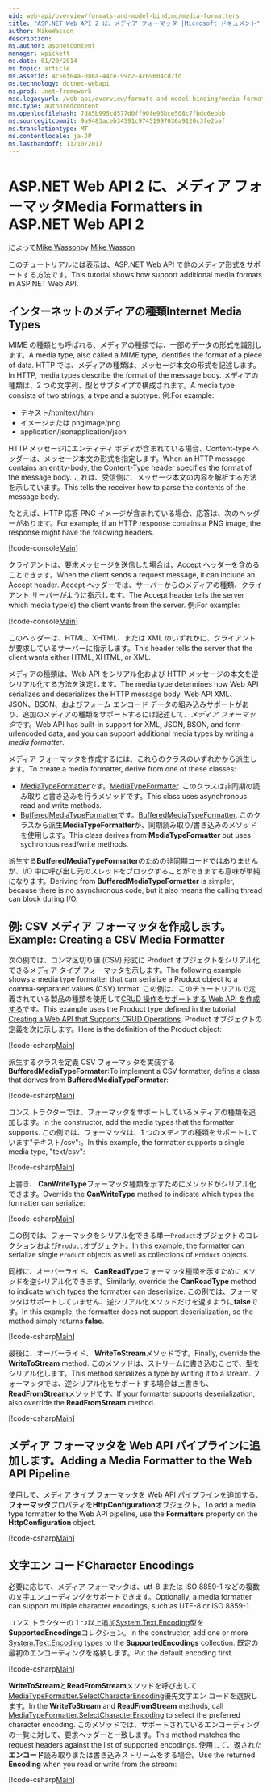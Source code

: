 ```yaml
---
uid: web-api/overview/formats-and-model-binding/media-formatters
title: "ASP.NET Web API 2 に、メディア フォーマッタ |Microsoft ドキュメント"
author: MikeWasson
description: 
ms.author: aspnetcontent
manager: wpickett
ms.date: 01/20/2014
ms.topic: article
ms.assetid: 4c56f64a-086a-44ce-99c2-4c69604cd7fd
ms.technology: dotnet-webapi
ms.prod: .net-framework
msc.legacyurl: /web-api/overview/formats-and-model-binding/media-formatters
msc.type: authoredcontent
ms.openlocfilehash: 7d85b995cd577d0ff90fe96bce508c7fbdc6ebbb
ms.sourcegitcommit: 9a9483aceb34591c97451997036a9120c3fe2baf
ms.translationtype: MT
ms.contentlocale: ja-JP
ms.lasthandoff: 11/10/2017
---
```

<a name="media-formatters-in-aspnet-web-api-2"></a><span data-ttu-id="d06ab-102">ASP.NET Web API 2 に、メディア フォーマッタ</span><span class="sxs-lookup"><span data-stu-id="d06ab-102">Media Formatters in ASP.NET Web API 2</span></span>
====================
<span data-ttu-id="d06ab-103">によって[Mike Wasson](https://github.com/MikeWasson)</span><span class="sxs-lookup"><span data-stu-id="d06ab-103">by [Mike Wasson](https://github.com/MikeWasson)</span></span>

<span data-ttu-id="d06ab-104">このチュートリアルには表示は、ASP.NET Web API で他のメディア形式をサポートする方法です。</span><span class="sxs-lookup"><span data-stu-id="d06ab-104">This tutorial shows how support additional media formats in ASP.NET Web API.</span></span>

## <a name="internet-media-types"></a><span data-ttu-id="d06ab-105">インターネットのメディアの種類</span><span class="sxs-lookup"><span data-stu-id="d06ab-105">Internet Media Types</span></span>

<span data-ttu-id="d06ab-106">MIME の種類とも呼ばれる、メディアの種類では、一部のデータの形式を識別します。</span><span class="sxs-lookup"><span data-stu-id="d06ab-106">A media type, also called a MIME type, identifies the format of a piece of data.</span></span> <span data-ttu-id="d06ab-107">HTTP では、メディアの種類は、メッセージ本文の形式を記述します。</span><span class="sxs-lookup"><span data-stu-id="d06ab-107">In HTTP, media types describe the format of the message body.</span></span> <span data-ttu-id="d06ab-108">メディアの種類は、2 つの文字列、型とサブタイプで構成されます。</span><span class="sxs-lookup"><span data-stu-id="d06ab-108">A media type consists of two strings, a type and a subtype.</span></span> <span data-ttu-id="d06ab-109">例:</span><span class="sxs-lookup"><span data-stu-id="d06ab-109">For example:</span></span>

- <span data-ttu-id="d06ab-110">テキスト/html</span><span class="sxs-lookup"><span data-stu-id="d06ab-110">text/html</span></span>
- <span data-ttu-id="d06ab-111">イメージまたは png</span><span class="sxs-lookup"><span data-stu-id="d06ab-111">image/png</span></span>
- <span data-ttu-id="d06ab-112">application/json</span><span class="sxs-lookup"><span data-stu-id="d06ab-112">application/json</span></span>

<span data-ttu-id="d06ab-113">HTTP メッセージにエンティティ ボディが含まれている場合、Content-type ヘッダーは、メッセージ本文の形式を指定します。</span><span class="sxs-lookup"><span data-stu-id="d06ab-113">When an HTTP message contains an entity-body, the Content-Type header specifies the format of the message body.</span></span> <span data-ttu-id="d06ab-114">これは、受信側に、メッセージ本文の内容を解析する方法を示しています。</span><span class="sxs-lookup"><span data-stu-id="d06ab-114">This tells the receiver how to parse the contents of the message body.</span></span>

<span data-ttu-id="d06ab-115">たとえば、HTTP 応答 PNG イメージが含まれている場合、応答は、次のヘッダーがあります。</span><span class="sxs-lookup"><span data-stu-id="d06ab-115">For example, if an HTTP response contains a PNG image, the response might have the following headers.</span></span>

[!code-console[Main](media-formatters/samples/sample1.cmd)]

<span data-ttu-id="d06ab-116">クライアントは、要求メッセージを送信した場合は、Accept ヘッダーを含めることできます。</span><span class="sxs-lookup"><span data-stu-id="d06ab-116">When the client sends a request message, it can include an Accept header.</span></span> <span data-ttu-id="d06ab-117">Accept ヘッダーでは、サーバーからのメディアの種類、クライアント サーバーがように指示します。</span><span class="sxs-lookup"><span data-stu-id="d06ab-117">The Accept header tells the server which media type(s) the client wants from the server.</span></span> <span data-ttu-id="d06ab-118">例:</span><span class="sxs-lookup"><span data-stu-id="d06ab-118">For example:</span></span>

[!code-console[Main](media-formatters/samples/sample2.cmd)]

<span data-ttu-id="d06ab-119">このヘッダーは、HTML、XHTML、または XML のいずれかに、クライアントが要求しているサーバーに指示します。</span><span class="sxs-lookup"><span data-stu-id="d06ab-119">This header tells the server that the client wants either HTML, XHTML, or XML.</span></span>

<span data-ttu-id="d06ab-120">メディアの種類は、Web API をシリアル化および HTTP メッセージの本文を逆シリアル化する方法を決定します。</span><span class="sxs-lookup"><span data-stu-id="d06ab-120">The media type determines how Web API serializes and deserializes the HTTP message body.</span></span> <span data-ttu-id="d06ab-121">Web API XML、JSON、BSON、およびフォーム エンコード データの組み込みサポートがあり、追加のメディアの種類をサポートするには記述して、*メディア フォーマッタ*です。</span><span class="sxs-lookup"><span data-stu-id="d06ab-121">Web API has built-in support for XML, JSON, BSON, and form-urlencoded data, and you can support additional media types by writing a *media formatter*.</span></span>

<span data-ttu-id="d06ab-122">メディア フォーマッタを作成するには、これらのクラスのいずれかから派生します。</span><span class="sxs-lookup"><span data-stu-id="d06ab-122">To create a media formatter, derive from one of these classes:</span></span>

- <span data-ttu-id="d06ab-123">[MediaTypeFormatter](https://msdn.microsoft.com/en-us/library/system.net.http.formatting.mediatypeformatter.aspx)です。</span><span class="sxs-lookup"><span data-stu-id="d06ab-123">[MediaTypeFormatter](https://msdn.microsoft.com/en-us/library/system.net.http.formatting.mediatypeformatter.aspx).</span></span> <span data-ttu-id="d06ab-124">このクラスは非同期の読み取りと書き込みを行うメソッドです。</span><span class="sxs-lookup"><span data-stu-id="d06ab-124">This class uses asynchronous read and write methods.</span></span>
- <span data-ttu-id="d06ab-125">[BufferedMediaTypeFormatter](https://msdn.microsoft.com/en-us/library/system.net.http.formatting.bufferedmediatypeformatter.aspx)です。</span><span class="sxs-lookup"><span data-stu-id="d06ab-125">[BufferedMediaTypeFormatter](https://msdn.microsoft.com/en-us/library/system.net.http.formatting.bufferedmediatypeformatter.aspx).</span></span> <span data-ttu-id="d06ab-126">このクラスから派生**MediaTypeFormatter**が、同期読み取り/書き込みのメソッドを使用します。</span><span class="sxs-lookup"><span data-stu-id="d06ab-126">This class derives from **MediaTypeFormatter** but uses sychronous read/write methods.</span></span>

<span data-ttu-id="d06ab-127">派生する**BufferedMediaTypeFormatter**のための非同期コードではありませんが、I/O 中に呼び出し元のスレッドをブロックすることができますも意味が単純になります。</span><span class="sxs-lookup"><span data-stu-id="d06ab-127">Deriving from **BufferedMediaTypeFormatter** is simpler, because there is no asynchronous code, but it also means the calling thread can block during I/O.</span></span>

## <a name="example-creating-a-csv-media-formatter"></a><span data-ttu-id="d06ab-128">例: CSV メディア フォーマッタを作成します。</span><span class="sxs-lookup"><span data-stu-id="d06ab-128">Example: Creating a CSV Media Formatter</span></span>

<span data-ttu-id="d06ab-129">次の例では、コンマ区切り値 (CSV) 形式に Product オブジェクトをシリアル化できるメディア タイプ フォーマッタを示します。</span><span class="sxs-lookup"><span data-stu-id="d06ab-129">The following example shows a media type formatter that can serialize a Product object to a comma-separated values (CSV) format.</span></span> <span data-ttu-id="d06ab-130">この例は、このチュートリアルで定義されている製品の種類を使用して[CRUD 操作をサポートする Web API を作成する](../older-versions/creating-a-web-api-that-supports-crud-operations.md)です。</span><span class="sxs-lookup"><span data-stu-id="d06ab-130">This example uses the Product type defined in the tutorial [Creating a Web API that Supports CRUD Operations](../older-versions/creating-a-web-api-that-supports-crud-operations.md).</span></span> <span data-ttu-id="d06ab-131">Product オブジェクトの定義を次に示します。</span><span class="sxs-lookup"><span data-stu-id="d06ab-131">Here is the definition of the Product object:</span></span>

[!code-csharp[Main](media-formatters/samples/sample3.cs)]

<span data-ttu-id="d06ab-132">派生するクラスを定義 CSV フォーマッタを実装する**BufferedMediaTypeFormater**:</span><span class="sxs-lookup"><span data-stu-id="d06ab-132">To implement a CSV formatter, define a class that derives from **BufferedMediaTypeFormater**:</span></span>

[!code-csharp[Main](media-formatters/samples/sample4.cs)]

<span data-ttu-id="d06ab-133">コンス トラクターでは、フォーマッタをサポートしているメディアの種類を追加します。</span><span class="sxs-lookup"><span data-stu-id="d06ab-133">In the constructor, add the media types that the formatter supports.</span></span> <span data-ttu-id="d06ab-134">この例では、フォーマッタは、1 つのメディアの種類をサポートしています&quot;テキスト/csv&quot;:。</span><span class="sxs-lookup"><span data-stu-id="d06ab-134">In this example, the formatter supports a single media type, &quot;text/csv&quot;:</span></span>

[!code-csharp[Main](media-formatters/samples/sample5.cs)]

<span data-ttu-id="d06ab-135">上書き、 **CanWriteType**フォーマッタ種類を示すためにメソッドがシリアル化できます。</span><span class="sxs-lookup"><span data-stu-id="d06ab-135">Override the **CanWriteType** method to indicate which types the formatter can serialize:</span></span>

[!code-csharp[Main](media-formatters/samples/sample6.cs)]

<span data-ttu-id="d06ab-136">この例では、フォーマッタをシリアル化できる単一`Product`オブジェクトのコレクションおよび`Product`オブジェクト。</span><span class="sxs-lookup"><span data-stu-id="d06ab-136">In this example, the formatter can serialize single `Product` objects as well as collections of `Product` objects.</span></span>

<span data-ttu-id="d06ab-137">同様に、オーバーライド、 **CanReadType**フォーマッタ種類を示すためにメソッドを逆シリアル化できます。</span><span class="sxs-lookup"><span data-stu-id="d06ab-137">Similarly, override the **CanReadType** method to indicate which types the formatter can deserialize.</span></span> <span data-ttu-id="d06ab-138">この例では、フォーマッタはサポートしていません、逆シリアル化メソッドだけを返すように**false**です。</span><span class="sxs-lookup"><span data-stu-id="d06ab-138">In this example, the formatter does not support deserialization, so the method simply returns **false**.</span></span>

[!code-csharp[Main](media-formatters/samples/sample7.cs)]

<span data-ttu-id="d06ab-139">最後に、オーバーライド、 **WriteToStream**メソッドです。</span><span class="sxs-lookup"><span data-stu-id="d06ab-139">Finally, override the **WriteToStream** method.</span></span> <span data-ttu-id="d06ab-140">このメソッドは、ストリームに書き込むことで、型をシリアル化します。</span><span class="sxs-lookup"><span data-stu-id="d06ab-140">This method serializes a type by writing it to a stream.</span></span> <span data-ttu-id="d06ab-141">フォーマッタでは、逆シリアル化をサポートする場合は上書きも、 **ReadFromStream**メソッドです。</span><span class="sxs-lookup"><span data-stu-id="d06ab-141">If your formatter supports deserialization, also override the **ReadFromStream** method.</span></span>

[!code-csharp[Main](media-formatters/samples/sample8.cs)]

## <a name="adding-a-media-formatter-to-the-web-api-pipeline"></a><span data-ttu-id="d06ab-142">メディア フォーマッタを Web API パイプラインに追加します。</span><span class="sxs-lookup"><span data-stu-id="d06ab-142">Adding a Media Formatter to the Web API Pipeline</span></span>

<span data-ttu-id="d06ab-143">使用して、メディア タイプ フォーマッタを Web API パイプラインを追加する、**フォーマッタ**プロパティを**HttpConfiguration**オブジェクト。</span><span class="sxs-lookup"><span data-stu-id="d06ab-143">To add a media type formatter to the Web API pipeline, use the **Formatters** property on the **HttpConfiguration** object.</span></span>

[!code-csharp[Main](media-formatters/samples/sample9.cs)]

## <a name="character-encodings"></a><span data-ttu-id="d06ab-144">文字エン コード</span><span class="sxs-lookup"><span data-stu-id="d06ab-144">Character Encodings</span></span>

<span data-ttu-id="d06ab-145">必要に応じて、メディア フォーマッタは、utf-8 または ISO 8859-1 などの複数の文字エンコーディングをサポートできます。</span><span class="sxs-lookup"><span data-stu-id="d06ab-145">Optionally, a media formatter can support multiple character encodings, such as UTF-8 or ISO 8859-1.</span></span>

<span data-ttu-id="d06ab-146">コンス トラクターの 1 つ以上追加[System.Text.Encoding](https://msdn.microsoft.com/en-us/library/system.text.encoding.aspx)型を**SupportedEncodings**コレクション。</span><span class="sxs-lookup"><span data-stu-id="d06ab-146">In the constructor, add one or more [System.Text.Encoding](https://msdn.microsoft.com/en-us/library/system.text.encoding.aspx) types to the **SupportedEncodings** collection.</span></span> <span data-ttu-id="d06ab-147">既定の最初のエンコーディングを格納します。</span><span class="sxs-lookup"><span data-stu-id="d06ab-147">Put the default encoding first.</span></span>

[!code-csharp[Main](media-formatters/samples/sample10.cs?highlight=6-7)]

<span data-ttu-id="d06ab-148">**WriteToStream**と**ReadFromStream**メソッドを呼び出して[MediaTypeFormatter.SelectCharacterEncoding](https://msdn.microsoft.com/en-us/library/hh969054.aspx)優先文字エン コードを選択します。</span><span class="sxs-lookup"><span data-stu-id="d06ab-148">In the **WriteToStream** and **ReadFromStream** methods, call [MediaTypeFormatter.SelectCharacterEncoding](https://msdn.microsoft.com/en-us/library/hh969054.aspx) to select the preferred character encoding.</span></span> <span data-ttu-id="d06ab-149">このメソッドでは、サポートされているエンコーディングの一覧に対して、要求ヘッダーと一致します。</span><span class="sxs-lookup"><span data-stu-id="d06ab-149">This method matches the request headers against the list of supported encodings.</span></span> <span data-ttu-id="d06ab-150">使用して、返された**エンコード**読み取りまたは書き込みストリームをする場合。</span><span class="sxs-lookup"><span data-stu-id="d06ab-150">Use the returned **Encoding** when you read or write from the stream:</span></span>

[!code-csharp[Main](media-formatters/samples/sample11.cs?highlight=3,5)]

